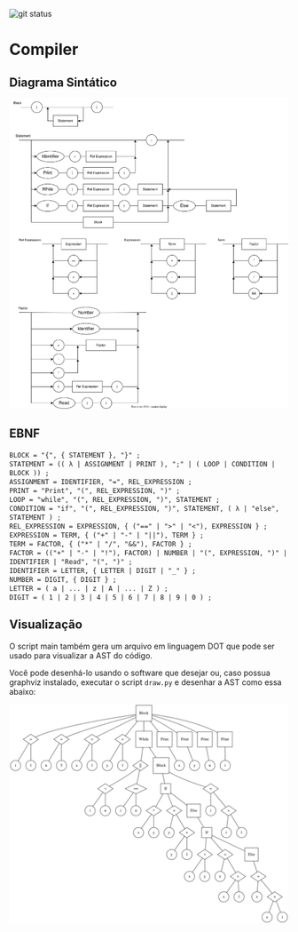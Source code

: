 ![git status](http://3.129.230.99/svg/cemmanuelsr/compiler/)

# Compiler

## Diagrama Sintático

![diagrama sintatico](assets/img/diagrama-sintatico.svg)

## EBNF

```
BLOCK = "{", { STATEMENT }, "}" ;
STATEMENT = (( λ | ASSIGNMENT | PRINT ), ";" | ( LOOP | CONDITION | BLOCK )) ;
ASSIGNMENT = IDENTIFIER, "=", REL_EXPRESSION ;
PRINT = "Print", "(", REL_EXPRESSION, ")" ;
LOOP = "while", "(", REL_EXPRESSION, ")", STATEMENT ;
CONDITION = "if", "(", REL_EXPRESSION, ")", STATEMENT, ( λ | "else", STATEMENT ) ;
REL_EXPRESSION = EXPRESSION, { ("==" | ">" | "<"), EXPRESSION } ;
EXPRESSION = TERM, { ("+" | "-" | "||"), TERM } ;
TERM = FACTOR, { ("*" | "/", "&&"), FACTOR } ;
FACTOR = (("+" | "-" | "!"), FACTOR) | NUMBER | "(", EXPRESSION, ")" | IDENTIFIER | "Read", "(", ")" ;
IDENTIFIER = LETTER, { LETTER | DIGIT | "_" } ;
NUMBER = DIGIT, { DIGIT } ;
LETTER = ( a | ... | z | A | ... | Z ) ;
DIGIT = ( 1 | 2 | 3 | 4 | 5 | 6 | 7 | 8 | 9 | 0 ) ;
```

## Visualização

O script main também gera um arquivo em linguagem DOT que pode ser usado para visualizar a AST do código.

Você pode desenhá-lo usando o software que desejar ou, caso possua graphviz instalado, executar o script `draw.py` e desenhar a AST como essa abaixo:

![exemplo AST](assets/img/test_2.svg)
